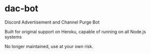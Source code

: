 # dac-bot
Discord Advertisement and Channel Purge Bot

Built for original support on Heroku, capable of running on all Node.js systems

No longer maintained, use at your own risk.
